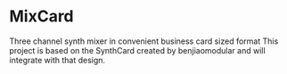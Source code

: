 # MixCard
Three channel synth mixer in convenient business card sized format
This project is based on the SynthCard created by benjiaomodular and will integrate with that design.
